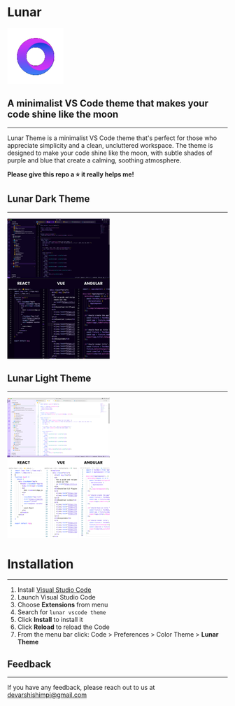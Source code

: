 # Lunar

![logo](lunarlogo128.png)

## A minimalist VS Code theme that makes your code shine like the moon

<hr>

Lunar Theme is a minimalist VS Code theme that's perfect for those who appreciate simplicity and a clean, uncluttered workspace. The theme is designed to make your code shine like the moon, with subtle shades of purple and blue that create a calming, soothing atmosphere.

**Please give this repo a ⭐ it really helps me!**

## Lunar Dark Theme

<hr>

![lunardarkpreview](lunardarkpreview.png)

## Lunar Light Theme

<hr>

![lunarlightpreview](lunarlightpreview.png)

# Installation

<hr>

1.  Install [Visual Studio Code](https://code.visualstudio.com/)
2.  Launch Visual Studio Code
3.  Choose **Extensions** from menu
4.  Search for `lunar vscode theme`
5.  Click **Install** to install it
6.  Click **Reload** to reload the Code
7.  From the menu bar click: Code > Preferences > Color Theme > **Lunar Theme**

## Feedback

<hr>

If you have any feedback, please reach out to us at devarshishimpi@gmail.com